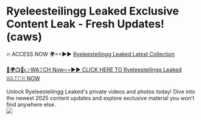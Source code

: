 # Ryeleesteilingg Leaked Exclusive Content Leak - Fresh Updates! (caws)

🔥 ACCESS NOW 🌍==►► <a href="https://tinyurl.com/kvy9nzfs" rel="nofollow">Ryeleesteilingg Leaked Latest Collection</a>
<br><br>
[🔴🌍📺📱👉WA𝚃CH Now==►► CLICK HERE TO Ryeleesteilingg Leaked 𝚆𝙰𝚃𝙲𝙷 NOW](https://tinyurl.com/kvy9nzfs)
<br><br>
Unlock Ryeleesteilingg Leaked's private videos and photos today! Dive into the newest 2025 content updates and explore exclusive material you won’t find anywhere else.
<br>
<a href="https://tinyurl.com/kvy9nzfs" rel="nofollow" data-target="animated-image.originalLink"><img src="https://camo.githubusercontent.com/8a4f000d20f83aca3bf7ec5f350d767afa0574a8a352519fd8cfa583a6f93a33/68747470733a2f2f692e696d6775722e636f6d2f644a486b345a712e676966" data-canonical-src="https://i.imgur.com/dJHk4Zq.gif" style="max-width: 100%; display: inline-block;" data-target="animated-image.originalImage"></a>
<br>

